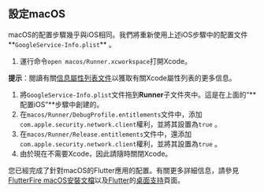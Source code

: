 ## **設定macOS**

 macOS的配置步驟幾乎與iOS相同。我們將重新使用上述iOS步驟中的配置文件**`GoogleService-Info.plist`** 。

1. 運行命令`open macos/Runner.xcworkspace`打開Xcode。

**提示**：閱讀有關[信息屬性列表文件](https://developer.apple.com/library/content/documentation/General/Reference/InfoPlistKeyReference/Articles/AboutInformationPropertyListFiles.html)以獲取有關Xcode屬性列表的更多信息。

1. 將`GoogleService-Info.plist`文件拖到**Runner**子文件夾中。這是在上面的“**配置iOS”**步驟中創建的。 
2. 在`macos/Runner/DebugProfile.entitlements`文件中，添加`com.apple.security.network.client`權利，並將其設置為`true` 。 
3. 在`macos/Runner/Release.entitlements`文件中，還添加`com.apple.security.network.client`權利，並將其設置為`true` 。 
4. 由於現在不需要Xcode，因此請隨時關閉Xcode。

您已經完成了針對macOS的Flutter應用的配置。有關更多詳細信息，請參見[FlutterFire macOS安裝文檔](https://firebase.flutter.dev/docs/installation/macos/)以及[Flutter](https://flutter.dev/desktop)的[桌面支持](https://flutter.dev/desktop)頁面。 

